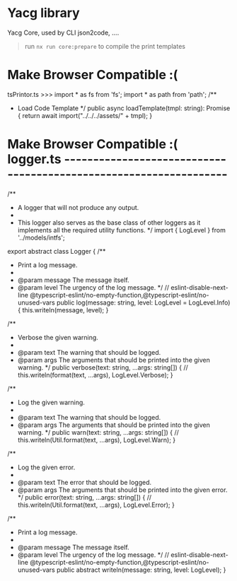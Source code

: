 # Yacg library

Yacg Core, used by CLI json2code, ....

> run `nx run core:prepare` to compile the print templates

# Make Browser Compatible :(
tsPrintor.ts >>> 
import * as fs from 'fs';
import * as path from 'path';
/**
* Load Code Template
  */
  public async loadTemplate(tmpl: string): Promise<string> {
  return await import("../../../assets/" + tmpl);
  }


# Make Browser Compatible :(  logger.ts ------------------------------------------------------------------

/**
* A logger that will not produce any output.
*
* This logger also serves as the base class of other loggers as it implements all the required utility functions.
  */
  import { LogLevel } from '../models/intfs';

export abstract class Logger {
/**
* Print a log message.
*
* @param message  The message itself.
* @param level  The urgency of the log message.
  */
  // eslint-disable-next-line @typescript-eslint/no-empty-function,@typescript-eslint/no-unused-vars
  public log(message: string, level: LogLevel = LogLevel.Info) {
  this.writeln(message, level);
  }

/**
* Verbose the given warning.
*
* @param text  The warning that should be logged.
* @param args  The arguments that should be printed into the given warning.
  */
  public verbose(text: string, ...args: string[]) {
  // this.writeln(format(text, ...args), LogLevel.Verbose);
  }

/**
* Log the given warning.
*
* @param text  The warning that should be logged.
* @param args  The arguments that should be printed into the given warning.
  */
  public warn(text: string, ...args: string[]) {
  // this.writeln(Util.format(text, ...args), LogLevel.Warn);
  }

/**
* Log the given error.
*
* @param text  The error that should be logged.
* @param args  The arguments that should be printed into the given error.
  */
  public error(text: string, ...args: string[]) {
  // this.writeln(Util.format(text, ...args), LogLevel.Error);
  }

/**
* Print a log message.
*
* @param message  The message itself.
* @param level  The urgency of the log message.
  */
  // eslint-disable-next-line @typescript-eslint/no-empty-function,@typescript-eslint/no-unused-vars
  public abstract writeln(message: string, level: LogLevel);
  }
